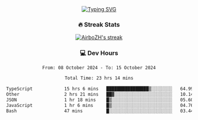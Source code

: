 
<div align="center">
  <a href="https://git.io/typing-svg"><img src="https://readme-typing-svg.demolab.com?font=Fira+Code&size=30&pause=1000&color=33F7F5&center=true&vCenter=true&width=435&lines=Hi+there+%F0%9F%91%8B+I+am+AirboZH+;Welcome+to+my+Github" alt="Typing SVG" /></a>

<h3>🔥 Streak Stats</h3>

<!-- GitHub Readme Streak Stats - https://github.com/DenverCoder1/github-readme-streak-stats -->
<p>
  <a href="https://github.com/DenverCoder1/github-readme-streak-stats">
    <img title="🔥 Get streak stats for your profile at git.io/streak-stats" alt="AirboZH's streak" src="https://streak-stats.demolab.com/?user=AirboZH&theme=monokai-metallian&hide_border=true"/>
  </a>
</p>

<h3>💻 Dev Hours</h3>
<!--START_SECTION:waka-->

```txt
From: 08 October 2024 - To: 15 October 2024

Total Time: 23 hrs 14 mins

TypeScript            15 hrs 6 mins   ████████████████▒░░░░░░░░   64.99 %
Other                 2 hrs 21 mins   ██▓░░░░░░░░░░░░░░░░░░░░░░   10.14 %
JSON                  1 hr 18 mins    █▒░░░░░░░░░░░░░░░░░░░░░░░   05.60 %
JavaScript            1 hr 6 mins     █▒░░░░░░░░░░░░░░░░░░░░░░░   04.76 %
Bash                  47 mins         █░░░░░░░░░░░░░░░░░░░░░░░░   03.44 %
```

<!--END_SECTION:waka-->
</div>  
